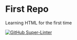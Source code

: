 # First Repo
Learning HTML for the first time 

[![GitHub Super-Linter](https://github.com/KieranHH/W-repo/workflows/Lint%20Code%20Base/badge.svg)](https://github.com/marketplace/actions/super-linter)
